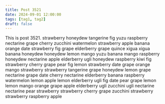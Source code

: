 ```yaml
---
title: Post 3521
date: 2024-09-01 12:00:00
tags: [tag1, tag2]
draft: false
---
```

This is post 3521.
strawberry
honeydew
tangerine
fig
yuzu
raspberry
nectarine
grape
cherry
zucchini
watermelon
strawberry
apple
banana
orange
date
strawberry
fig
grape
elderberry
grape
quince
xigua
xigua
banana
honeydew
honeydew
lemon
mango
yuzu
banana
mango
raspberry
honeydew
nectarine
apple
elderberry
ugli
honeydew
raspberry
kiwi
fig
strawberry
cherry
grape
pear
fig
lemon
strawberry
date
grape
orange
mango
strawberry
strawberry
tangerine
grape
honeydew
lemon
grape
nectarine
grape
date
cherry
nectarine
elderberry
banana
raspberry
watermelon
lemon
apple
lemon
elderberry
ugli
fig
date
pear
grape
lemon
lemon
mango
orange
grape
apple
elderberry
ugli
zucchini
ugli
nectarine
nectarine
pear
strawberry
strawberry
cherry
grape
zucchini
strawberry
strawberry
raspberry
apple
